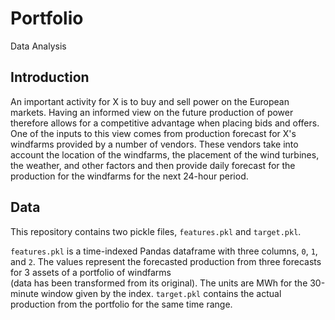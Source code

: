 # Portfolio
Data Analysis 

## Introduction
An important activity for X is to buy and sell power on the European markets. Having an
informed view on the future production of power therefore allows for a competitive advantage when
placing bids and offers. 
One of the inputs to this view comes from production forecast for X's 
windfarms provided by a number of vendors. These vendors take into account the location of the 
windfarms, the placement of the wind turbines, the weather, and other factors and then provide 
daily forecast for the production for the windfarms for the next 24-hour period.

## Data
This repository contains two pickle files, `features.pkl` and `target.pkl`. 

`features.pkl` is a time-indexed Pandas dataframe with three columns, `0`, `1`, and `2`. The values 
represent the forecasted production from three forecasts for 3 assets of a portfolio of windfarms  
(data has been transformed from its original). The units are MWh for the 30-minute window given by 
the index.
`target.pkl` contains the actual production from the portfolio for the same time range.
